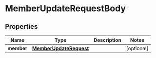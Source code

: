 
# MemberUpdateRequestBody

## Properties
Name | Type | Description | Notes
------------ | ------------- | ------------- | -------------
**member** | [**MemberUpdateRequest**](MemberUpdateRequest.md) |  |  [optional]



